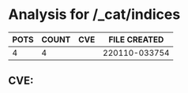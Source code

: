 # Analysis for /_cat/indices
| POTS | COUNT | CVE | FILE CREATED |
|---|---|---|---|
| 4 | 4 | | 220110-033754 |

## CVE: 